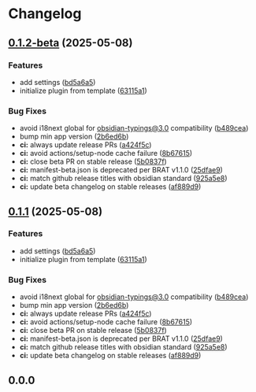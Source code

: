 # Changelog

## [0.1.2-beta](https://github.com/baodrate/obsidian-timestampy/compare/0.1.1...0.1.2-beta) (2025-05-08)


### Features

* add settings ([bd5a6a5](https://github.com/baodrate/obsidian-timestampy/commit/bd5a6a5551db880b8901759c9339cc0f98533608))
* initialize plugin from template ([63115a1](https://github.com/baodrate/obsidian-timestampy/commit/63115a12615c3b1df1c56fefd09b65bea3a21922))


### Bug Fixes

* avoid i18next global for obsidian-typings@3.0 compatibility ([b489cea](https://github.com/baodrate/obsidian-timestampy/commit/b489ceace326b66fef6dafaef5aaa2aea95346a8))
* bump min app version ([2b6ed6b](https://github.com/baodrate/obsidian-timestampy/commit/2b6ed6b5189b16954b4e337ac017443ccf267986))
* **ci:** always update release PRs ([a424f5c](https://github.com/baodrate/obsidian-timestampy/commit/a424f5c977086bebcf63184b8b4bc5e0f2163f71))
* **ci:** avoid actions/setup-node cache failure ([8b67615](https://github.com/baodrate/obsidian-timestampy/commit/8b67615fb672cfc7a4b05f8932e304cb8642df0e))
* **ci:** close beta PR on stable release ([5b0837f](https://github.com/baodrate/obsidian-timestampy/commit/5b0837f90f49e0cbc8cefa4de2d555b6d4014280))
* **ci:** manifest-beta.json is deprecated per BRAT v1.1.0 ([25dfae9](https://github.com/baodrate/obsidian-timestampy/commit/25dfae9d7dcea01c72879ee1bd163003085de169))
* **ci:** match github release titles with obsidian standard ([925a5e8](https://github.com/baodrate/obsidian-timestampy/commit/925a5e8b9c52f2fce61162f5fff2ea2b3112671f))
* **ci:** update beta changelog on stable releases ([af889d9](https://github.com/baodrate/obsidian-timestampy/commit/af889d9aadb3a2f3aac04092d37609d87d5d3645))

## [0.1.1](https://github.com/baodrate/obsidian-timestampy/compare/0.1.0...0.1.1) (2025-05-08)


### Features

* add settings ([bd5a6a5](https://github.com/baodrate/obsidian-timestampy/commit/bd5a6a5551db880b8901759c9339cc0f98533608))
* initialize plugin from template ([63115a1](https://github.com/baodrate/obsidian-timestampy/commit/63115a12615c3b1df1c56fefd09b65bea3a21922))


### Bug Fixes

* avoid i18next global for obsidian-typings@3.0 compatibility ([b489cea](https://github.com/baodrate/obsidian-timestampy/commit/b489ceace326b66fef6dafaef5aaa2aea95346a8))
* bump min app version ([2b6ed6b](https://github.com/baodrate/obsidian-timestampy/commit/2b6ed6b5189b16954b4e337ac017443ccf267986))
* **ci:** always update release PRs ([a424f5c](https://github.com/baodrate/obsidian-timestampy/commit/a424f5c977086bebcf63184b8b4bc5e0f2163f71))
* **ci:** avoid actions/setup-node cache failure ([8b67615](https://github.com/baodrate/obsidian-timestampy/commit/8b67615fb672cfc7a4b05f8932e304cb8642df0e))
* **ci:** close beta PR on stable release ([5b0837f](https://github.com/baodrate/obsidian-timestampy/commit/5b0837f90f49e0cbc8cefa4de2d555b6d4014280))
* **ci:** manifest-beta.json is deprecated per BRAT v1.1.0 ([25dfae9](https://github.com/baodrate/obsidian-timestampy/commit/25dfae9d7dcea01c72879ee1bd163003085de169))
* **ci:** match github release titles with obsidian standard ([925a5e8](https://github.com/baodrate/obsidian-timestampy/commit/925a5e8b9c52f2fce61162f5fff2ea2b3112671f))
* **ci:** update beta changelog on stable releases ([af889d9](https://github.com/baodrate/obsidian-timestampy/commit/af889d9aadb3a2f3aac04092d37609d87d5d3645))

## 0.0.0
